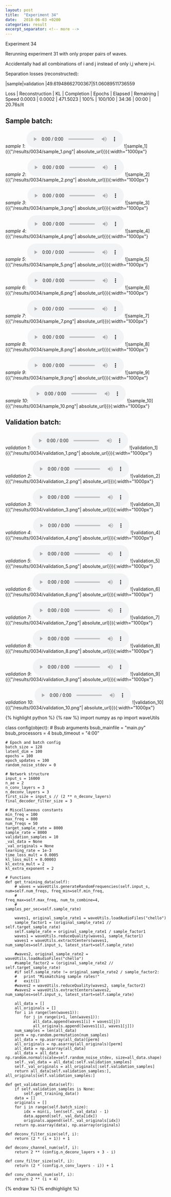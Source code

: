 ```yaml
---
layout: post
title:  "Experiment 34"
date:   2018-06-03 +0200
categories: result
excerpt_separator: <!-- more -->
---
```

Experiment 34

Rerunning experiment 31 with only proper pairs of waves.

Accidentally had all combinations of i and j instead of only i,j where j>i.

Separation losses (reconstructed):

|sample|validation
|49.61948662700367|51.06089511736559

Loss | Reconstruction | KL | Completion | Epochs | Elapsed | Remaining | Speed
0.0003 | 0.0002 | 471.5023 | 100% | 100/100 | 34:36 | 00:00 | 20.76s/it<!-- more -->

## **Sample batch**:
_sample 1_:
<audio src="/ResultsOverview/results/0034/sample_1.wav" controls preload></audio>
![sample_1]({{"/results/0034/sample_1.png"| absolute_url}}){:width="1000px"}

_sample 2_:
<audio src="/ResultsOverview/results/0034/sample_2.wav" controls preload></audio>
![sample_2]({{"/results/0034/sample_2.png"| absolute_url}}){:width="1000px"}

_sample 3_:
<audio src="/ResultsOverview/results/0034/sample_3.wav" controls preload></audio>
![sample_3]({{"/results/0034/sample_3.png"| absolute_url}}){:width="1000px"}

_sample 4_:
<audio src="/ResultsOverview/results/0034/sample_4.wav" controls preload></audio>
![sample_4]({{"/results/0034/sample_4.png"| absolute_url}}){:width="1000px"}

_sample 5_:
<audio src="/ResultsOverview/results/0034/sample_5.wav" controls preload></audio>
![sample_5]({{"/results/0034/sample_5.png"| absolute_url}}){:width="1000px"}

_sample 6_:
<audio src="/ResultsOverview/results/0034/sample_6.wav" controls preload></audio>
![sample_6]({{"/results/0034/sample_6.png"| absolute_url}}){:width="1000px"}

_sample 7_:
<audio src="/ResultsOverview/results/0034/sample_7.wav" controls preload></audio>
![sample_7]({{"/results/0034/sample_7.png"| absolute_url}}){:width="1000px"}

_sample 8_:
<audio src="/ResultsOverview/results/0034/sample_8.wav" controls preload></audio>
![sample_8]({{"/results/0034/sample_8.png"| absolute_url}}){:width="1000px"}

_sample 9_:
<audio src="/ResultsOverview/results/0034/sample_9.wav" controls preload></audio>
![sample_9]({{"/results/0034/sample_9.png"| absolute_url}}){:width="1000px"}

_sample 10_:
<audio src="/ResultsOverview/results/0034/sample_10.wav" controls preload></audio>
![sample_10]({{"/results/0034/sample_10.png"| absolute_url}}){:width="1000px"}

## **Validation batch**:
_validation 1_:
<audio src="/ResultsOverview/results/0034/validation_1.wav" controls preload></audio>
![validation_1]({{"/results/0034/validation_1.png"| absolute_url}}){:width="1000px"}

_validation 2_:
<audio src="/ResultsOverview/results/0034/validation_2.wav" controls preload></audio>
![validation_2]({{"/results/0034/validation_2.png"| absolute_url}}){:width="1000px"}

_validation 3_:
<audio src="/ResultsOverview/results/0034/validation_3.wav" controls preload></audio>
![validation_3]({{"/results/0034/validation_3.png"| absolute_url}}){:width="1000px"}

_validation 4_:
<audio src="/ResultsOverview/results/0034/validation_4.wav" controls preload></audio>
![validation_4]({{"/results/0034/validation_4.png"| absolute_url}}){:width="1000px"}

_validation 5_:
<audio src="/ResultsOverview/results/0034/validation_5.wav" controls preload></audio>
![validation_5]({{"/results/0034/validation_5.png"| absolute_url}}){:width="1000px"}

_validation 6_:
<audio src="/ResultsOverview/results/0034/validation_6.wav" controls preload></audio>
![validation_6]({{"/results/0034/validation_6.png"| absolute_url}}){:width="1000px"}

_validation 7_:
<audio src="/ResultsOverview/results/0034/validation_7.wav" controls preload></audio>
![validation_7]({{"/results/0034/validation_7.png"| absolute_url}}){:width="1000px"}

_validation 8_:
<audio src="/ResultsOverview/results/0034/validation_8.wav" controls preload></audio>
![validation_8]({{"/results/0034/validation_8.png"| absolute_url}}){:width="1000px"}

_validation 9_:
<audio src="/ResultsOverview/results/0034/validation_9.wav" controls preload></audio>
![validation_9]({{"/results/0034/validation_9.png"| absolute_url}}){:width="1000px"}

_validation 10_:
<audio src="/ResultsOverview/results/0034/validation_10.wav" controls preload></audio>
![validation_10]({{"/results/0034/validation_10.png"| absolute_url}}){:width="1000px"}


{% highlight python %}
{% raw %}
import numpy as np
import waveUtils


class config(object):
	# Bsub arguments
	bsub_mainfile = "main.py"
	bsub_processors = 4
	bsub_timeout = "4:00"

	# Epoch and batch config
	batch_size = 128
	latent_dim = 100
	epochs = 100
	epoch_updates = 100
	random_noise_stdev = 0

	# Network structure
	input_s = 16000
	n_ae = 2
	n_conv_layers = 3
	n_deconv_layers = 3
	first_size = input_s // (2 ** n_deconv_layers)
	final_decoder_filter_size = 3

	# Miscellaneous constants
	min_freq = 100
	max_freq = 800
	num_freqs = 50
	target_sample_rate = 8000
	sample_rate = 8000
	validation_samples = 10
	_val_data = None
	_val_originals = None
	learning_rate = 1e-3
	time_loss_mult = 0.0005
	kl_loss_mult = 0.00003
	kl_extra_mult = 2
	kl_extra_exponent = 2

	# Functions
	def get_training_data(self):
		# waves = waveUtils.generateRandomFrequencies(self.input_s, num=self.num_freqs, freq_min=self.min_freq,
		#                                            freq_max=self.max_freq, num_to_combine=4,
		#                                            samples_per_sec=self.sample_rate)

		waves1, original_sample_rate1 = waveUtils.loadAudioFiles("chello")
		sample_factor1 = (original_sample_rate1 // self.target_sample_rate)
		self.sample_rate = original_sample_rate1 / sample_factor1
		waves1 = waveUtils.reduceQuality(waves1, sample_factor1)
		waves1 = waveUtils.extractCenters(waves1, num_samples=self.input_s, latest_start=self.sample_rate)

		#waves2, original_sample_rate2 = waveUtils.loadAudioFiles("chello")
		#sample_factor2 = (original_sample_rate2 // self.target_sample_rate)
		#if self.sample_rate != original_sample_rate2 / sample_factor2:
		#	print "Mismatching sample rates!"
		#	exit(1)
		#waves2 = waveUtils.reduceQuality(waves2, sample_factor2)
		#waves2 = waveUtils.extractCenters(waves2, num_samples=self.input_s, latest_start=self.sample_rate)

		all_data = []
		all_originals = []
		for i in range(len(waves1)):
			for j in range(i+1, len(waves1)):
				all_data.append(waves1[i] + waves1[j])
				all_originals.append([waves1[i], waves1[j]])
		num_samples = len(all_data)
		perm = np.random.permutation(num_samples)
		all_data = np.asarray(all_data)[perm]
		all_originals = np.asarray(all_originals)[perm]
		all_data = np.asarray(all_data)
		all_data = all_data + np.random.normal(scale=self.random_noise_stdev, size=all_data.shape)
		self._val_data = all_data[:self.validation_samples]
		self._val_originals = all_originals[:self.validation_samples]
		return all_data[self.validation_samples:], all_originals[self.validation_samples:]

	def get_validation_data(self):
		if self.validation_samples is None:
			self.get_training_data()
		data = []
		originals = []
		for i in range(self.batch_size):
			idx = min(i, len(self._val_data) - 1)
			data.append(self._val_data[idx])
			originals.append(self._val_originals[idx])
		return np.asarray(data), np.asarray(originals)

	def deconv_filter_size(self, i):
		return (2 * (i + 1)) + 1

	def deconv_channel_num(self, i):
		return 2 ** (config.n_deconv_layers + 3 - i)

	def conv_filter_size(self, i):
		return (2 * (config.n_conv_layers - i)) + 1

	def conv_channel_num(self, i):
		return 2 ** (i + 4)

{% endraw %}
{% endhighlight %}
